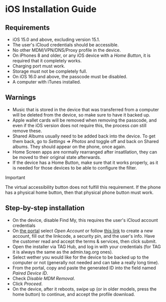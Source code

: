 # iOS Installation Guide

## Requirements

- iOS 15.0 and above, excluding version 15.1.
- The user's iCloud credentials should be accessible.
- No other MDM/VPN/DNS/Proxy profile in the device.
- On iPhones 8 and older, or any iOS device with a _Home Button_, it is required that it completely works.
- Charging port must work.
- Storage must not be completely full.
- On iOS 16.0 and above, the passcode must be disabled.
- A computer with iTunes installed.

## Warnings

- Music that is stored in the device that was transferred from a computer will be deleted from the device, so make sure to have it backed up.
- Apple wallet cards will be removed when removing the passcode, and even if the iOS version does not require this, the process _can_ still remove these.
- Shared Albums usually need to be added back into the device. To get them back, go to _Settings_ => _Photos_ and toggle off and back on Shared albums. They should appear on the phone, once again.
- Home Screen apps are normally rearranged after insatllation, they can be moved to their original state afterwards.
- If the device has a Home Button, make sure that it works properly, as it is needed for those devices to be able to configure the filter.
> [!Important]
> The virtual accessibility button does not fulfill this requirement. If the phone has a physical home button, then that physical phone button must work.

## Step-by-step installation

- On the device, disable Find My, this requires the user's iCloud account credentials
- On [the portal](https://portal.mbsmartservices.net) select _Open Account_ or follow [this link](https://portal.mbsmartservices.net/mbsmart/Admin.html?data=main&content=ioscreate) to create a new account, fill out the linkcode, a security pin, and the user's info. Have the customer read and accept the terms & services, then click submit.
- Open the installer via TAG Hub, and log in with your credentials (for TAG it is always the same as the admin.tag.org ones).
- Select wether you would like for the device to be backed up to the computer or not (generally not needed and can take a really long time).
- From the portal, copy and paste the generated ID into the field named _Paired Device ID_.
- Check _Disable MDM Removal_.
- Click _Proceed_.
- On the device, after it reboots, swipe up (or in older models, press the home button) to continue, and accept the profile download.
